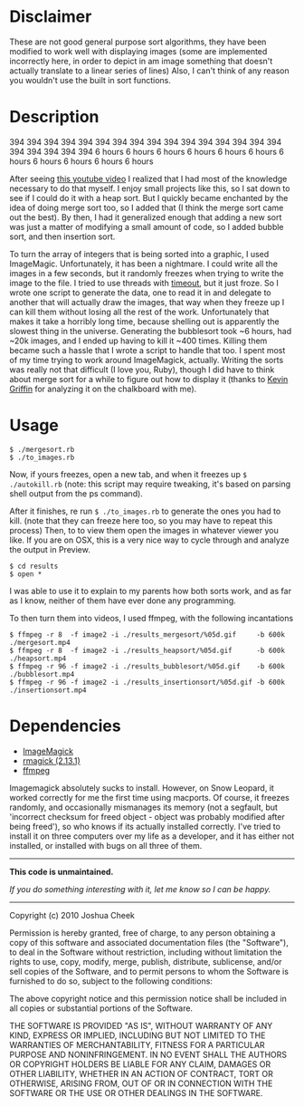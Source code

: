 Disclaimer
==========

These are not good general purpose sort algorithms, they have been modified to work well with displaying images (some are implemented incorrectly here, in order to depict in am image something that doesn't actually translate to a linear series of lines) Also, I can't think of any reason you wouldn't use the built in sort functions.

Description
===========

394 394 394 394 394 394 394 394 394 394 394 394 394 394 394 394 394 394 394 394 394 
6 hours 6 hours 6 hours 6 hours 6 hours 6 hours 6 hours 6 hours 6 hours 6 hours 6 hours 

After seeing [this youtube video](http://www.youtube.com/watch?v=iXAjiDQbPSw) I realized that I had most of the knowledge necessary to do that myself. I enjoy small projects like this, so I sat down to see if I could do it with a heap sort. But I quickly became enchanted by the idea of doing merge sort too, so I added that (I think the merge sort came out the best).  By then, I had it generalized enough that adding a new sort was just a matter of modifying a small amount of code, so I added bubble sort, and then insertion sort.

To turn the array of integers that is being sorted into a graphic, I used ImageMagic. Unfortunately, it has been a nightmare. I could write all the images in a few seconds, but it randomly freezes when trying to write the image to the file. I tried to use threads with [timeout](http://ruby-doc.org/stdlib/libdoc/timeout/rdoc/files/timeout_rb.html), but it just froze. So I wrote one script to generate the data, one to read it in and delegate to another that will actually draw the images, that way when they freeze up I can kill them without losing all the rest of the work. Unfortunately that makes it take a horribly long time, because shelling out is apparently the slowest thing in the universe. Generating the bubblesort took ~6 hours, had ~20k images, and I ended up having to kill it ~400 times. Killing them became such a hassle that I wrote a script to handle that too. I spent most of my time trying to work around ImageMagick, actually. Writing the sorts was really not that difficult (I love you, Ruby), though I did have to think about merge sort for a while to figure out how to display it (thanks to [Kevin Griffin](http://github.com/kevingriffin) for analyzing it on the chalkboard with me).

Usage
=====

    $ ./mergesort.rb
    $ ./to_images.rb


Now, if yours freezes, open a new tab, and when it freezes up `$ ./autokill.rb` (note: this script may require tweaking, it's based on parsing shell output from the ps command).

After it finishes, re run `$ ./to_images.rb` to generate the ones you had to kill. (note that they can freeze here too, so you may have to repeat this process) Then, to to view them open the images in whatever viewer you like. If you are on OSX, this is a very nice way to cycle through and analyze the output in Preview.

    $ cd results
    $ open *

I was able to use it to explain to my parents how both sorts work, and as far as I know, neither of them have ever done any programming.

To then turn them into videos, I used ffmpeg, with the following incantations

    $ ffmpeg -r 8  -f image2 -i ./results_mergesort/%05d.gif     -b 600k ./mergesort.mp4
    $ ffmpeg -r 8  -f image2 -i ./results_heapsort/%05d.gif      -b 600k ./heapsort.mp4
    $ ffmpeg -r 96 -f image2 -i ./results_bubblesort/%05d.gif    -b 600k ./bubblesort.mp4
    $ ffmpeg -r 96 -f image2 -i ./results_insertionsort/%05d.gif -b 600k ./insertionsort.mp4


Dependencies
============

* [ImageMagick](http://www.imagemagick.org/script/index.php)
* [rmagick (2.13.1)](http://rubygems.org/gems/rmagick)
* [ffmpeg](http://www.ffmpeg.org/)

Imagemagick absolutely sucks to install. However, on Snow Leopard, it worked correctly for me the first time using macports. Of course, it freezes randomly, and occasionally mismanages its memory (not a segfault, but 'incorrect checksum for freed object - object was probably modified after being freed'), so who knows if its actually installed correctly. I've tried to install it on three computers over my life as a developer, and it has either not installed, or installed with bugs on all three of them.



---------------------------------------

**This code is unmaintained.** 

_If you do something interesting with it, let me know so I can be happy._

---------------------------------------

Copyright (c) 2010 Joshua Cheek

 Permission is hereby granted, free of charge, to any person obtaining a copy
 of this software and associated documentation files (the "Software"), to deal
 in the Software without restriction, including without limitation the rights
 to use, copy, modify, merge, publish, distribute, sublicense, and/or sell
 copies of the Software, and to permit persons to whom the Software is
 furnished to do so, subject to the following conditions:

 The above copyright notice and this permission notice shall be included in
 all copies or substantial portions of the Software.

 THE SOFTWARE IS PROVIDED "AS IS", WITHOUT WARRANTY OF ANY KIND, EXPRESS OR
 IMPLIED, INCLUDING BUT NOT LIMITED TO THE WARRANTIES OF MERCHANTABILITY,
 FITNESS FOR A PARTICULAR PURPOSE AND NONINFRINGEMENT. IN NO EVENT SHALL THE
 AUTHORS OR COPYRIGHT HOLDERS BE LIABLE FOR ANY CLAIM, DAMAGES OR OTHER
 LIABILITY, WHETHER IN AN ACTION OF CONTRACT, TORT OR OTHERWISE, ARISING FROM,
 OUT OF OR IN CONNECTION WITH THE SOFTWARE OR THE USE OR OTHER DEALINGS IN
 THE SOFTWARE.
